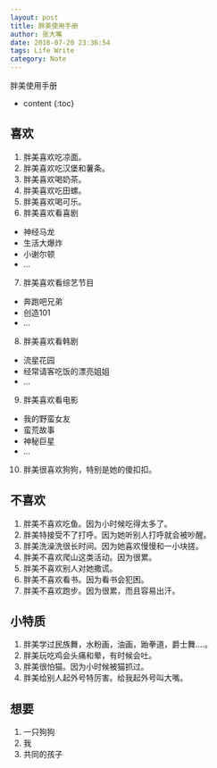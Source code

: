 ```yaml
---
layout: post 
title: 胖美使用手册
author: 张大嘴
date: 2018-07-20 23:36:54
tags: Life Write
category: Note
---
```

胖美使用手册

* content
{:toc}




## 喜欢

1. 胖美喜欢吃凉面。
2. 胖美喜欢吃汉堡和薯条。
3. 胖美喜欢喝奶茶。
4. 胖美喜欢吃田螺。
5. 胖美喜欢喝可乐。
6. 胖美喜欢看喜剧
  + 神经马龙
  + 生活大爆炸
  + 小谢尔顿
  + ...
7. 胖美喜欢看综艺节目
  + 奔跑吧兄弟
  + 创造101
  + ...
8. 胖美喜欢看韩剧
  + 流星花园
  + 经常请客吃饭的漂亮姐姐
  + ...
9. 胖美喜欢看电影
  + 我的野蛮女友
  + 蛮荒故事
  + 神秘巨星
  + ...
10. 胖美很喜欢狗狗，特别是她的傻扣扣。

## 不喜欢

1. 胖美不喜欢吃鱼。因为小时候吃得太多了。
2. 胖美特接受不了打呼。因为她听别人打呼就会被吵醒。
3. 胖美洗澡洗很长时间。因为她喜欢慢慢和一小块搓。
4. 胖美不喜欢爬山这类活动。因为很累。
5. 胖美不喜欢别人对她撒谎。
6. 胖美不喜欢看书。因为看书会犯困。
7. 胖美不喜欢跑步。因为很累，而且容易出汗。

## 小特质

1. 胖美学过民族舞，水粉画，油画，跆拳道，爵士舞....。
2. 胖美玩吃鸡会头痛和晕，有时候会吐。
3. 胖美很怕猫。因为小时候被猫抓过。
4. 胖美给别人起外号特厉害。给我起外号叫大嘴。

## 想要

1. 一只狗狗
2. 我
3. 共同的孩子


